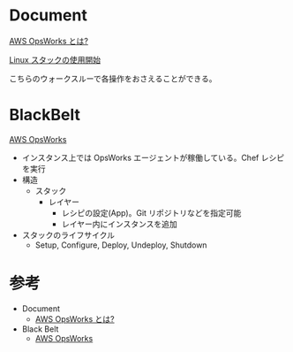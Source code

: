 # Document

[AWS OpsWorks とは?](https://docs.aws.amazon.com/ja_jp/opsworks/latest/userguide/welcome.html)


[Linux スタックの使用開始](https://docs.aws.amazon.com/ja_jp/opsworks/latest/userguide/gettingstarted-linux.html)

こちらのウォークスルーで各操作をおさえることができる。



# BlackBelt

[AWS OpsWorks](https://d0.awsstatic.com/webinars/jp/pdf/services/20170201-AWS-Blackbelt-OpsWorks.pdf)

* インスタンス上では OpsWorks エージェントが稼働している。Chef レシピを実行
* 構造
  * スタック
    * レイヤー
      * レシピの設定(App)。Git リポジトリなどを指定可能
      * レイヤー内にインスタンスを追加
* スタックのライフサイクル
  * Setup, Configure, Deploy, Undeploy, Shutdown



# 参考

* Document
  * [AWS OpsWorks とは?](https://docs.aws.amazon.com/ja_jp/opsworks/latest/userguide/welcome.html)
* Black Belt
  * [AWS OpsWorks](https://d0.awsstatic.com/webinars/jp/pdf/services/20170201-AWS-Blackbelt-OpsWorks.pdf)


